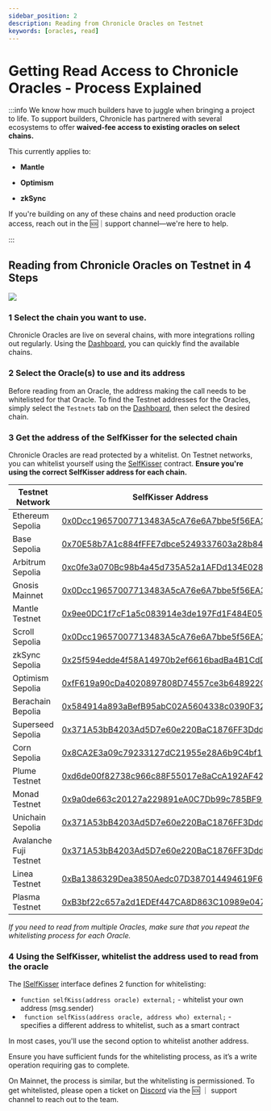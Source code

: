 ```yaml
---
sidebar_position: 2
description: Reading from Chronicle Oracles on Testnet
keywords: [oracles, read]
---
```

# Getting Read Access to Chronicle Oracles - Process Explained

:::info
We know how much builders have to juggle when bringing a project to life. To support builders, Chronicle has partnered with several ecosystems to offer **waived-fee access to existing oracles on select chains.**

This currently applies to:

   - **Mantle**

   - **Optimism**

   - **zkSync**

If you're building on any of these chains and need production oracle access, reach out in the 🆘｜support channel—we're here to help.

:::

## Reading from Chronicle Oracles on **Testnet** in 4 Steps

<div style={{textAlign: 'center'}}>
<img
    src="/img/guides/whitelistingProcess.png"
/>
</div>



### 1 Select the chain you want to use.
Chronicle Oracles are live on several chains, with more integrations rolling out regularly. Using the [Dashboard](https://chroniclelabs.org/dashboard/oracles), you can quickly find the available chains.

### 2 Select the Oracle(s) to use and its address
Before reading from an Oracle, the address making the call needs to be whitelisted for that Oracle. To find the Testnet addresses for the Oracles, simply select the `Testnets` tab on the [Dashboard](https://chroniclelabs.org/dashboard/oracles), then select the desired chain.

### 3 Get the address of the SelfKisser for the selected chain
Chronicle Oracles are read protected by a whitelist. On Testnet networks, you can whitelist yourself using the [SelfKisser](https://github.com/chronicleprotocol/self-kisser/blob/main/src/SelfKisser.sol) contract. **Ensure you're using the correct SelfKisser address for each chain.**

| Testnet Network               | SelfKisser Address                                                                                                                           |
| ----------------------------- | -------------------------------------------------------------------------------------------------------------------------------------------- |
| Ethereum Sepolia              | [0x0Dcc19657007713483A5cA76e6A7bbe5f56EA37d](https://sepolia.etherscan.io/address/0x0Dcc19657007713483A5cA76e6A7bbe5f56EA37d#code)           |
| Base Sepolia                  | [0x70E58b7A1c884fFFE7dbce5249337603a28b8422](https://sepolia.basescan.org/address/0x70E58b7A1c884fFFE7dbce5249337603a28b8422#code)           |
| Arbitrum Sepolia              | [0xc0fe3a070Bc98b4a45d735A52a1AFDd134E0283f](https://sepolia.arbiscan.io/address/0xc0fe3a070Bc98b4a45d735A52a1AFDd134E0283f#code)            |
| Gnosis Mainnet                | [0x0Dcc19657007713483A5cA76e6A7bbe5f56EA37d](https://gnosisscan.io/address/0x0Dcc19657007713483A5cA76e6A7bbe5f56EA37d)                       |
| Mantle Testnet                | [0x9ee0DC1f7cF1a5c083914e3de197Fd1F484E0578](https://explorer.sepolia.mantle.xyz/address/0x9ee0DC1f7cF1a5c083914e3de197Fd1F484E0578)         |
| Scroll Sepolia                | [0x0Dcc19657007713483A5cA76e6A7bbe5f56EA37d](https://sepolia.scrollscan.com/address/0x0Dcc19657007713483A5cA76e6A7bbe5f56EA37d#code)         |
| zkSync Sepolia                | [0x25f594edde4f58A14970b2ef6616badBa4B1CdDD](https://sepolia.explorer.zksync.io/address/0x25f594edde4f58A14970b2ef6616badBa4B1CdDD#contract) |
| Optimism Sepolia              | [0xfF619a90cDa4020897808D74557ce3b648922C37](https://sepolia-optimism.etherscan.io/address/0xfF619a90cDa4020897808D74557ce3b648922C37#code)  |
| Berachain Bepolia              | [0x584914a893aBefB95abC02A5604338c0390F328B](https://bepolia.beratrail.io/address/0x584914a893aBefB95abC02A5604338c0390F328B)            |
| Superseed Sepolia             | [0x371A53bB4203Ad5D7e60e220BaC1876FF3Ddda5B](https://sepolia-explorer.superseed.xyz/address/0x371A53bB4203Ad5D7e60e220BaC1876FF3Ddda5B#code) |
| Corn Sepolia             | [0x8CA2E3a09c79233127dC21955e28A6b9C4bf166E](https://testnet.cornscan.io/address/0x8CA2E3a09c79233127dC21955e28A6b9C4bf166E) |
| Plume Testnet            | [0xd6de00f82738c966c88F55017e8aCcA192AF42a1](https://testnet-explorer.plumenetwork.xyz/address/0xd6de00f82738c966c88F55017e8aCcA192AF42a1) |
| Monad Testnet           | [0x9a0de663c20127a229891eA0C7Db99c785BF91e3](https://monad-testnet.socialscan.io/address/0x9a0de663c20127a229891eA0C7Db99c785BF91e3) |
| Unichain Sepolia           | [0x371A53bB4203Ad5D7e60e220BaC1876FF3Ddda5B](https://unichain-sepolia.blockscout.com/address/0x371A53bB4203Ad5D7e60e220BaC1876FF3Ddda5B) |
| Avalanche Fuji Testnet|[0x371A53bB4203Ad5D7e60e220BaC1876FF3Ddda5B](https://testnet.snowtrace.io/address/0x371A53bB4203Ad5D7e60e220BaC1876FF3Ddda5B) |
|Linea Testnet|[0xBa1386329Dea3850Aedc07D387014494619F615D](https://sepolia.lineascan.build/address/0xBa1386329Dea3850Aedc07D387014494619F615D#code) |
|Plasma Testnet|[0xB3bf22c657a2d1EDEf447CA8D863C10989e047B0](https://testnet.plasmascan.to/address/0xB3bf22c657a2d1EDEf447CA8D863C10989e047B0/contract/9746_5/code) |


*If you need to read from multiple Oracles, make sure that you repeat the whitelisting process for each Oracle.*

### 4 Using the SelfKisser, whitelist the address used to read from the oracle
The [ISelfKisser](https://github.com/chronicleprotocol/self-kisser/blob/main/src/ISelfKisser.sol) interface defines 2 function for whitelisting:
-  `function selfKiss(address oracle) external;` - whitelist your own address (msg.sender)
-  ` function selfKiss(address oracle, address who) external;` - specifies a different address to whitelist, such as a smart contract  

In most cases, you'll use the second option to whitelist another address.

Ensure you have sufficient funds for the whitelisting process, as it’s a write operation requiring gas to complete.

On Mainnet, the process is similar, but the whitelisting is permissioned. To get whitelisted, please open a ticket on [Discord](https://discord.com/invite/CjgvJ9EspJ) via the 🆘 ｜ support channel to reach out to the team.